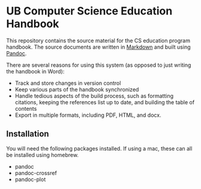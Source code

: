 # UB Computer Science Education Handbook

This repository contains the source material for the CS education program handbook. 
The source documents are written in [Markdown](https://daringfireball.net/projects/markdown/) 
and built using [Pandoc](https://pandoc.org/MANUAL.html). 

There are several reasons for using this system (as opposed to just writing the handbook in Word):

- Track and store changes in version control
- Keep various parts of the handbook synchronized
- Handle tedious aspects of the build process, such as formatting citations, keeping the 
  references list up to date, and building the table of contents
- Export in multiple formats, including PDF, HTML, and docx.

## Installation

You will need the following packages installed. If using a mac, these can all be installed using homebrew.

- pandoc
- pandoc-crossref
- pandoc-plot
